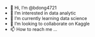 - 👋 Hi, I’m @bdong4721
- 👀 I’m interested in data analytic
- 🌱 I’m currently learning data science
- 💞️ I’m looking to collaborate on Kaggle
- 📫 How to reach me ...

<!---
bdong4721/bdong4721 is a ✨ special ✨ repository because its `README.md` (this file) appears on your GitHub profile.
You can click the Preview link to take a look at your changes.
--->
